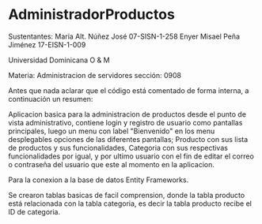 # AdministradorProductos

Sustentantes:
María Alt. Núñez José 07-SISN-1-258
Enyer Misael Peña Jiménez 17-EISN-1-009

Universidad Dominicana   O & M

Materia: Administracion de servidores
sección: 0908

Antes que nada aclarar que el código está comentado de forma interna, a continuación un resumen:

Aplicacion basica para la administracion de productos desde el punto de vista administrativo, contiene login y registro de usuario como pantallas principales, luego un menu con label "Bienvenido" en los menu desplegables opciones de las diferentes pantallas; Producto con sus lista de productos y sus funcionalidades, Categoria con sus respectivas funcionalidades por igual, y por ultimo usuario con el fin de editar el correo o contraseña del usuario que este al momento en la aplicacion.

Para la conexion a la base de datos Entity Frameworks.

Se crearon tablas basicas de facil comprension, donde la tabla producto está relacionada con la tabla categoria, es decir la tabla producto recibe el ID de categoria.

